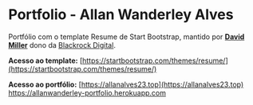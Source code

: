 # Portfolio - Allan Wanderley Alves

Portfólio com o template Resume de Start Bootstrap, mantido por **[David Miller](http://davidmiller.io/)** dono da [Blackrock Digital](http://blackrockdigital.io/).

**Acesso ao template:**
[https://startbootstrap.com/themes/resume/](https://startbootstrap.com/themes/resume/)

**Acesso ao portfólio:**
[https://allanalves23.top](https://allanalves23.top)
https://allanwanderley-portfolio.herokuapp.com
